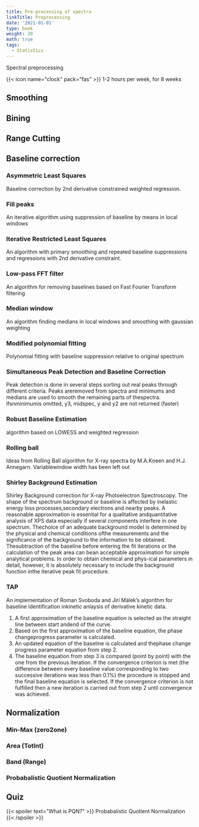 ```yaml
---
title: Pre-processing of spectra
linkTitle: Preprocessing
date: '2021-01-01'
type: book
weight: 20
math: true
tags:
  - Statistics
---
```


Spectral preprocessing

<!--more-->

{{< icon name="clock" pack="fas" >}} 1-2 hours per week, for 8 weeks



## Smoothing

## Bining 

## Range Cutting

## Baseline correction

### Asymmetric Least Squares
Baseline correction by 2nd derivative constrained weighted regression.
### Fill peaks
An iterative algorithm using suppression of baseline by means in local windows
### Iterative Restricted Least Squares
An algorithm with primary smoothing and repeated baseline suppressions and regressions with 2nd derivative constraint.
### Low-pass FFT filter
An algorithm for removing baselines based on Fast Fourier Transform filtering
### Median window
An algorithm finding medians in local windows and smoothing with gaussian weighting
### Modified polynomial fitting
Polynomial fitting with baseline suppression relative to original spectrum
### Simultaneous Peak Detection and Baseline Correction
Peak detection is done in several steps sorting out real peaks through different criteria.  Peaks areremoved from spectra and minimums and medians are used to smooth the remaining parts of thespectra. Ifsnminimumis omitted, y3, midspec, y and y2 are not returned (faster)
### Robust Baseline Estimation
algorithm based on LOWESS and weighted regression
### Rolling ball
Ideas from Rolling Ball algorithm for X-ray spectra by M.A.Kneen and H.J. Annegarn.  Variablewindow width has been left out
### Shirley Background Estimation
Shirley Background correction for X-ray Photoelectron Spectroscopy.
The shape of the spectrum background or baseline is affected by inelastic energy loss processes,secondary electrons and nearby peaks. A reasonable approximation is essential for a qualitative andquantitative analysis of XPS data especially if several components interfere in one spectrum.  Thechoice of an adequate background model is determined by the physical and chemical conditions ofthe measurements and the significance of the background to the information to be obtained.  Thesubtraction of the baseline before entering the fit iterations or the calculation of the peak area can bean acceptable approximation for simple analytical problems. In order to obtain chemical and phys-ical parameters in detail, however, it is absolutely necessary to include the background function inthe iterative peak fit procedure.
### TAP
An implementation of Roman Svoboda and Jirí Málek’s algorithm for baseline identification inkinetic anlaysis of derivative kinetic data.
1. A first approximation of the baseline equation is selected as the straight line between start andend of the curve. 
2. Based on the first approximation of the baseline equation, the phase changeprogress parameter is calculated.  
3. An updated equation of the baseline is calculated and thephase change progress parameter equation from step 2. 
4. The baseline equation from step 3 is compared (point by point) with the one from the previous iteration. If the convergence criterion is met (the difference between every baseline value corresponding to two successive iterations was less than 0.1%) the procedure is stopped and the final baseline equation is selected.  If the convergence criterion  is  not  fulfilled  then  a  new  iteration  is  carried  out  from  step 2 until  convergence was achieved.

## Normalization
 
 ### Min-Max (zero2one)
 
 ### Area (TotInt)
 
 ### Band (Range)
 
 ### Probabalistic Quotient Normalization
 
 

## Quiz

{{< spoiler text="What is PQN?" >}}
Probabalistic Quotient Normalization
{{< /spoiler >}}

